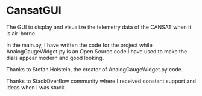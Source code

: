 # CansatGUI
The GUI to display and visualize the telemetry data of the CANSAT when it is air-borne.

In the main.py, I have written the code for the project while AnalogGaugeWidget.py is an Open Source code I have
used to make the dials appear modern and good looking.

Thanks to Stefan Holstein, the creator of AnalogGaugeWidget.py code.

Thanks to StackOverflow community where I received constant support and ideas when I was stuck.
